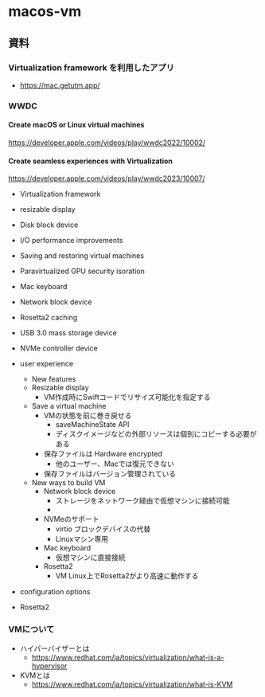 # macos-vm

## 資料

### Virtualization framework を利用したアプリ

- https://mac.getutm.app/

### WWDC

#### Create macOS or Linux virtual machines
https://developer.apple.com/videos/play/wwdc2022/10002/

#### Create seamless experiences with Virtualization

https://developer.apple.com/videos/play/wwdc2023/10007/

- Virtualization framework
- resizable display
- Disk block device
- I/O performance improvements
- Saving and restoring virtual machines
- Paravirtualized GPU security isoration
- Mac keyboard
- Network block device
- Rosetta2 caching
- USB 3.0 mass storage device
- NVMe controller device

- user experience
  - New features
  - Resizable display
    - VM作成時にSwiftコードでリサイズ可能化を指定する
  - Save a virtual machine
    - VMの状態を前に巻き戻せる
      - saveMachineState API
      - ディスクイメージなどの外部リソースは個別にコピーする必要がある
    - 保存ファイルは Hardware encrypted
      - 他のユーザー、Macでは復元できない
    - 保存ファイルはバージョン管理されている
  - New ways to build VM
    - Network block device
      - ストレージをネットワーク経由で仮想マシンに接続可能
      - 
    - NVMeのサポート
      - virtio ブロックデバイスの代替
      - Linuxマシン専用
    - Mac keyboard
      - 仮想マシンに直接接続
    - Rosetta2
      - VM Linux上でRosetta2がより高速に動作する
- configuration options
- Rosetta2


### VMについて

- ハイパーバイザーとは
  - https://www.redhat.com/ja/topics/virtualization/what-is-a-hypervisor
- KVMとは
  - https://www.redhat.com/ja/topics/virtualization/what-is-KVM
